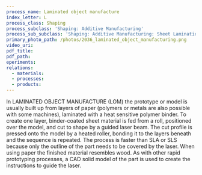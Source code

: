 ```yaml
---
process_name: Laminated object manufacture
index_letter: L
process_class: Shaping
process_subclass: 'Shaping: Additive Manufacturing'
process_sub_subclass: 'Shaping: Additive Manufacturing: Sheet Lamination'
primary_photo_path: /photos/2036_laminated_object_manufacturing.png
video_uri:
pdf_title:
pdf_path:
eperiments:
relations:
  - materials:
  - processes:
  - products:
---
```


In LAMINATED OBJECT MANUFACTURE (LOM) the prototype or model is usually built up from layers of paper (polymers or metals are also possible with some machines), laminated with a heat sensitive polymer binder. To create one layer, binder-coated sheet material is fed from a roll, positioned over the model, and cut to shape by a guided laser beam. The cut profile is pressed onto the model by a heated roller, bonding it to the layers beneath and the sequence is repeated. The process is faster than SLA or SLS because only the outline of the part needs to be covered by the laser. When using paper the finished material resembles wood. As with other rapid prototyping processes, a CAD solid model of the part is used to create the instructions to guide the laser.